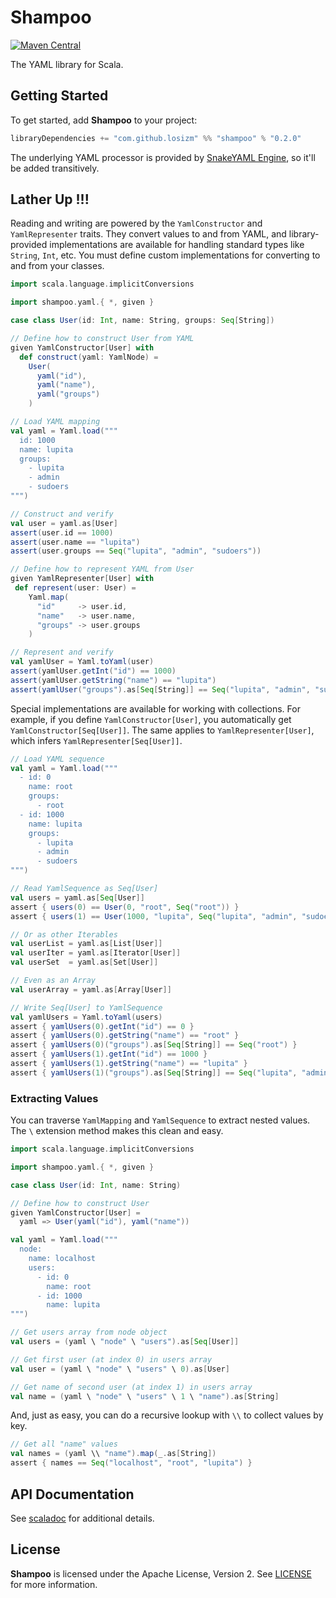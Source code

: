 # Shampoo

[![Maven Central](https://img.shields.io/maven-central/v/com.github.losizm/shampoo_3.svg?label=Maven%20Central)](https://central.sonatype.com/search?q=g:com.github.losizm%20a:shampoo_3)

The YAML library for Scala.

## Getting Started
To get started, add **Shampoo** to your project:

```scala
libraryDependencies += "com.github.losizm" %% "shampoo" % "0.2.0"
```

The underlying YAML processor is provided by [SnakeYAML Engine](https://github.com/snakeyaml/snakeyaml-engine/),
so it'll be added transitively.

## Lather Up !!!
Reading and writing are powered by the `YamlConstructor` and `YamlRepresenter`
traits. They convert values to and from YAML, and library-provided
implementations are available for handling standard types like `String`, `Int`,
etc. You must define custom implementations for converting to and from your
classes.

```scala
import scala.language.implicitConversions

import shampoo.yaml.{ *, given }

case class User(id: Int, name: String, groups: Seq[String])

// Define how to construct User from YAML
given YamlConstructor[User] with
  def construct(yaml: YamlNode) =
    User(
      yaml("id"),
      yaml("name"),
      yaml("groups")
    )

// Load YAML mapping
val yaml = Yaml.load("""
  id: 1000
  name: lupita
  groups:
    - lupita
    - admin
    - sudoers
""")

// Construct and verify
val user = yaml.as[User]
assert(user.id == 1000)
assert(user.name == "lupita")
assert(user.groups == Seq("lupita", "admin", "sudoers"))

// Define how to represent YAML from User
given YamlRepresenter[User] with
 def represent(user: User) =
    Yaml.map(
      "id"     -> user.id,
      "name"   -> user.name,
      "groups" -> user.groups
    )

// Represent and verify
val yamlUser = Yaml.toYaml(user)
assert(yamlUser.getInt("id") == 1000)
assert(yamlUser.getString("name") == "lupita")
assert(yamlUser("groups").as[Seq[String]] == Seq("lupita", "admin", "sudoers"))
```

Special implementations are available for working with collections. For example,
if you define `YamlConstructor[User]`, you automatically get
`YamlConstructor[Seq[User]]`. The same applies to `YamlRepresenter[User]`, which
infers `YamlRepresenter[Seq[User]]`.

```scala
// Load YAML sequence
val yaml = Yaml.load("""
  - id: 0
    name: root
    groups:
      - root
  - id: 1000
    name: lupita
    groups:
      - lupita
      - admin
      - sudoers
""")

// Read YamlSequence as Seq[User]
val users = yaml.as[Seq[User]]
assert { users(0) == User(0, "root", Seq("root")) }
assert { users(1) == User(1000, "lupita", Seq("lupita", "admin", "sudoers")) }

// Or as other Iterables
val userList = yaml.as[List[User]]
val userIter = yaml.as[Iterator[User]]
val userSet  = yaml.as[Set[User]]

// Even as an Array
val userArray = yaml.as[Array[User]]

// Write Seq[User] to YamlSequence
val yamlUsers = Yaml.toYaml(users)
assert { yamlUsers(0).getInt("id") == 0 }
assert { yamlUsers(0).getString("name") == "root" }
assert { yamlUsers(0)("groups").as[Seq[String]] == Seq("root") }
assert { yamlUsers(1).getInt("id") == 1000 }
assert { yamlUsers(1).getString("name") == "lupita" }
assert { yamlUsers(1)("groups").as[Seq[String]] == Seq("lupita", "admin", "sudoers") }
```

### Extracting Values
You can traverse `YamlMapping` and `YamlSequence` to extract nested values. The `\`
extension method makes this clean and easy.

```scala
import scala.language.implicitConversions

import shampoo.yaml.{ *, given }

case class User(id: Int, name: String)

// Define how to construct User
given YamlConstructor[User] =
  yaml => User(yaml("id"), yaml("name"))

val yaml = Yaml.load("""
  node:
    name: localhost
    users:
      - id: 0
        name: root
      - id: 1000
        name: lupita
""")

// Get users array from node object
val users = (yaml \ "node" \ "users").as[Seq[User]]

// Get first user (at index 0) in users array
val user = (yaml \ "node" \ "users" \ 0).as[User]

// Get name of second user (at index 1) in users array
val name = (yaml \ "node" \ "users" \ 1 \ "name").as[String]
```

And, just as easy, you can do a recursive lookup with `\\` to collect values by
key.

```scala
// Get all "name" values
val names = (yaml \\ "name").map(_.as[String])
assert { names == Seq("localhost", "root", "lupita") }
```


## API Documentation
See [scaladoc](https://losizm.github.io/shampoo/latest/api/index.html)
for additional details.

## License
**Shampoo** is licensed under the Apache License, Version 2. See [LICENSE](LICENSE)
for more information.
